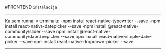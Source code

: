 #FRONTEND `instalacija`

-----------------------------------------------------------

Ka sem runnal v terminalu:
-npm install react-native-typewriter --save
-npm install react-native-datepicker --save
-npm install @react-native-community/slider --save
npm install @react-native-community/datetimepicker --save
npm install react-native-simple-date-picker --save
npm install react-native-dropdown-picker --save



-----------------------------------------------------------

